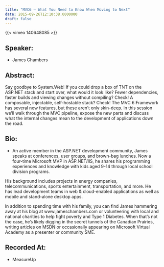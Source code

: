 ```yaml
---
title: "MVC6 – What You Need to Know When Moving to Next"
date: 2015-09-26T12:10:38.0000000
draft: false
---
```


{{< vimeo 140648085 >}}

## Speaker:

 - James Chambers

## Abstract:

<p>Say goodbye to System.Web! If you could drop a box of TNT on the ASP.NET stack and start over, what would it look like? Fewer dependencies, faster builds and viewing changes without compiling? Check! A composable, injectable, self-hostable stack? Check! The MVC 6 Framework has several new features, but these aren’t only skin-deep. In this session we’ll walk through the MVC pipeline, expose the new parts and discuss what the internal changes mean to the development of applications down the road.
</p>

## Bio:

 - <p>An active member in the ASP.NET development community, James speaks at conferences, user groups, and brown-bag lunches. Now a four-time Microsoft MVP in ASP.NET/IIS, he shares his programming experiences and knowledge with kids aged 9-14 through local school division programs.
</p>
<p>His background includes projects in energy companies, telecommunications, sports entertainment, transportation, and more. He has lead development teams in web & cloud-enabled applications as well as mobile and stand-alone desktop apps.
</p>
<p>In addition to spending time with his family, you can find James hammering away at his blog at www.jameschambers.com or volunteering with local and national charities to help fight poverty and Type 1 Diabetes. When that’s not the case, he’s likely digging in the secret tunnels of the Canadian Prairies, writing articles on MSDN or occasionally appearing on Microsoft Virtual Academy as a presenter or community SME.
</p>

## Recorded At:

 - MeasureUp

